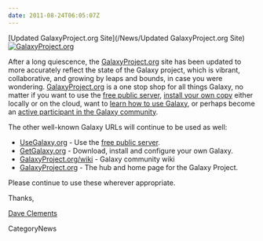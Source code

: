 ```yaml
---
date: 2011-08-24T06:05:07Z
---
```

<div class='newsItemHeader'>[Updated GalaxyProject.org Site](/News/Updated GalaxyProject.org Site)</div>

<div class='right'><a href='http://galaxyproject.org/'><img src='/images/Screenshots/GalaxyProjectOrg.png' alt='GalaxyProject.org' /></a></div>

After a long quiescence, the [GalaxyProject.org](http://galaxyproject.org) site has been updated to more accurately reflect the state of the Galaxy project, which is vibrant, collaborative, and growing by leaps and bounds, in case you were wondering.  [GalaxyProject.org](http://galaxyproject.org) is a one stop shop for all things Galaxy, no matter if you want to use the [free public server](/src/Main/index.md), [install your own copy](/Admin/GetGalaxy) either locally or on the cloud, want to [learn how to use Galaxy](/src/Learn/index.md), or perhaps become an [active participant in the Galaxy community](/src/GetInvolved/index.md).

The other well-known Galaxy URLs will continue to be used as well:
* [UseGalaxy.org](http://usegalaxy.org/) - Use the [free public server](/src/Main/index.md).
* [GetGalaxy.org](http://getgalaxy.org/) - Download, install and configure your own Galaxy.
* [GalaxyProject.org/wiki](http://galaxyproject.org/wiki/) - Galaxy community wiki
* [GalaxyProject.org](http://galaxyproject.org/) - The hub and home page for the Galaxy Project.

Please continue to use these wherever appropriate.

Thanks,

[Dave Clements](/src/DaveClements/index.md)


CategoryNews
